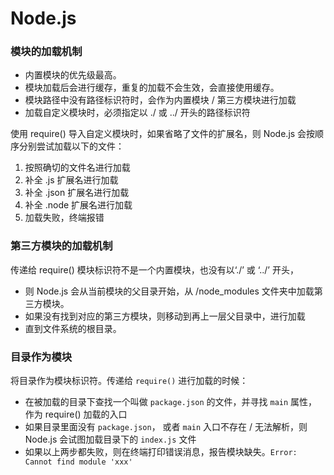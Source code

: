 # Node.js

### 模块的加载机制

- 内置模块的优先级最高。
- 模块加载后会进行缓存，重复的加载不会生效，会直接使用缓存。
- 模块路径中没有路径标识符时，会作为内置模块 / 第三方模块进行加载
- 加载自定义模块时，必须指定以 ./ 或 ../ 开头的路径标识符

使用 require() 导入自定义模块时，如果省略了文件的扩展名，则 Node.js 会按顺序分别尝试加载以下的文件：

1. 按照确切的文件名进行加载
2. 补全 .js 扩展名进行加载
3. 补全 .json 扩展名进行加载
4. 补全 .node 扩展名进行加载
5. 加载失败，终端报错

### 第三方模块的加载机制

传递给 require() 模块标识符不是一个内置模块，也没有以‘./’ 或 ‘../’ 开头，

- 则 Node.js 会从当前模块的父目录开始，从 /node_modules 文件夹中加载第三方模块。
- 如果没有找到对应的第三方模块，则移动到再上一层父目录中，进行加载
- 直到文件系统的根目录。

### 目录作为模块

将目录作为模块标识符。传递给 `require()` 进行加载的时候：

- 在被加载的目录下查找一个叫做 `package.json` 的文件，并寻找 `main` 属性，作为 require() 加载的入口
- 如果目录里面没有 `package.json`， 或者 `main` 入口不存在 / 无法解析，则 Node.js 会试图加载目录下的 `index.js` 文件
- 如果以上两步都失败，则在终端打印错误消息，报告模块缺失。`Error: Cannot find module 'xxx'`